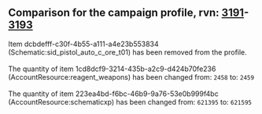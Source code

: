 ## Comparison for the campaign profile, rvn: [3191](https://github.com/PRO100KatYT/FortniteProfileRevisions/tree/main/profiles/campaign/3191%20campaign.json)-[3193](https://github.com/PRO100KatYT/FortniteProfileRevisions/tree/main/profiles/campaign/3193%20campaign.json)

Item dcbdefff-c30f-4b55-a111-a4e23b553834 (Schematic:sid_pistol_auto_c_ore_t01) has been removed from the profile.
<br><br>
The quantity of item 1cd8dcf9-3214-435b-a2c9-d424b70fe236 (AccountResource:reagent_weapons) has been changed from: `2458` to: `2459`
<br><br>
The quantity of item 223ea4bd-f6bc-46b9-9a76-53e0b999f4bc (AccountResource:schematicxp) has been changed from: `621395` to: `621595`
<br><br>
